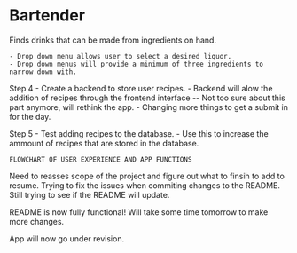 # Bartender
Finds drinks that can be made from ingredients on hand. 

<!-- Step 1 - Create dummy data for drink recipes. 
    - Data will include drink name, ingredients, and proportions.  -->

<!-- Step 2 - Set up a visual layout of how you want the recipes to be displayed
    - Use semantic or another UI library for this, we want something to show for the moment.  -->

<!-- Step 3 - Set up a filter function that allows users to select from a drop down menu to narrow down options -->
    - Drop down menu allows user to select a desired liquor. 
    - Drop down menus will provide a minimum of three ingredients to narrow down with.

Step 4 - Create a backend to store user recipes. 
    - Backend will alow the addition of recipes through the frontend interface 
    -- Not too sure about this part anymore, will rethink the app. 
    - Changing more things to get a submit in for the day.
    
Step 5 - Test adding recipes to the database. 
    - Use this to increase the ammount of recipes that are stored in the database.
 

    FLOWCHART OF USER EXPERIENCE AND APP FUNCTIONS

<!-- 1 - User loads page that has title and start options. DONE -->

<!-- 2 - User see the dropdown menu that allows them to select drink ingredients. 
    - There is currently a dropdown menu with options but it doesn't do anything. It needs to be connected to a function that takes the input and selects ingredients based on that.  -->

<!-- 3 - Once the user has selected an ingredient recipes will show up that contain the ingredients selected.  -->

<!-- 4 - The user can click on a particular recipe to see ingredients and instructions. -->


Need to reasses scope of the project and figure out what to finsih to add to resume.
Trying to fix the issues when commiting changes to the README.
Still trying to see if the README will update. 

README is now fully functional! Will take some time tomorrow to make more changes.

App will now go under revision. 